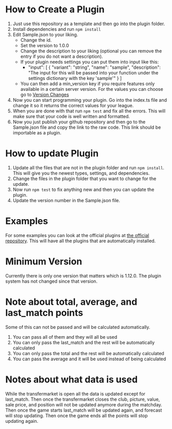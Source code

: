 # How to Create a Plugin

1. Just use this repository as a template and then go into the plugin folder.
2. Install dependencies and run `npm install`
3. Edit Sample.json to your liking.
   - Change the id.
   - Set the version to 1.0.0
   - Change the description to your liking (optional you can remove the entry if you do not want a description).
   - If your plugin needs settings you can put them into input like this:
     - "input": [
       {
       "variant": "string",
       "name": "sample",
       "description": "The input for this will be passed into your function under the settings dictionary with the key 'sample'"
       }
       ]
   - You can then add a min_version key if you require features only available in a certain server version. For the values you can choose go to [Version Changes](#Minimum-Version)
4. Now you can start programming your plugin. Go into the index.ts file and change it so it returns the correct values for your league.
5. When you are done with that run `npm test` and fix all the errors. This will make sure that your code is well written and formatted.
6. Now you just publish your github repository and then go to the Sample.json file and copy the link to the raw code. This link should be importable as a plugin.

# How to update Plugin

1. Update all the files that are not in the plugin folder and run `npm install`. This will give you the newest types, settings, and dependencies.
2. Change the files in the plugin folder that you want to change for the update.
3. Now run `npm test` to fix anything new and then you can update the plugin.
4. Update the version number in the Sample.json file.

# Examples

For some examples you can look at the official plugins at [the official repository](https://github.com/Lukasdotcom/fantasy-manager/tree/main/store). This will have all the plugins that are automatically installed.

# Minimum Version

Currently there is only one version that matters which is 1.12.0. The plugin system has not changed since that version.

# Note about total, average, and last_match points

Some of this can not be passed and will be calculated automatically.

1. You can pass all of them and they will all be used
2. You can only pass the last_match and the rest will be automatically calculated
3. You can only pass the total and the rest will be automatically calculated
4. You can pass the average and it will be used instead of being calculated

# Notes about what data is used

While the transfermarket is open all the data is updated except for last_match. Then once the transfermarket closes the club, picture, value, sale price, and position will not be updated anymore during the matchday. Then once the game starts last_match will be updated again, and forecast will stop updating. Then once the game ends all the points will stop updating again.
